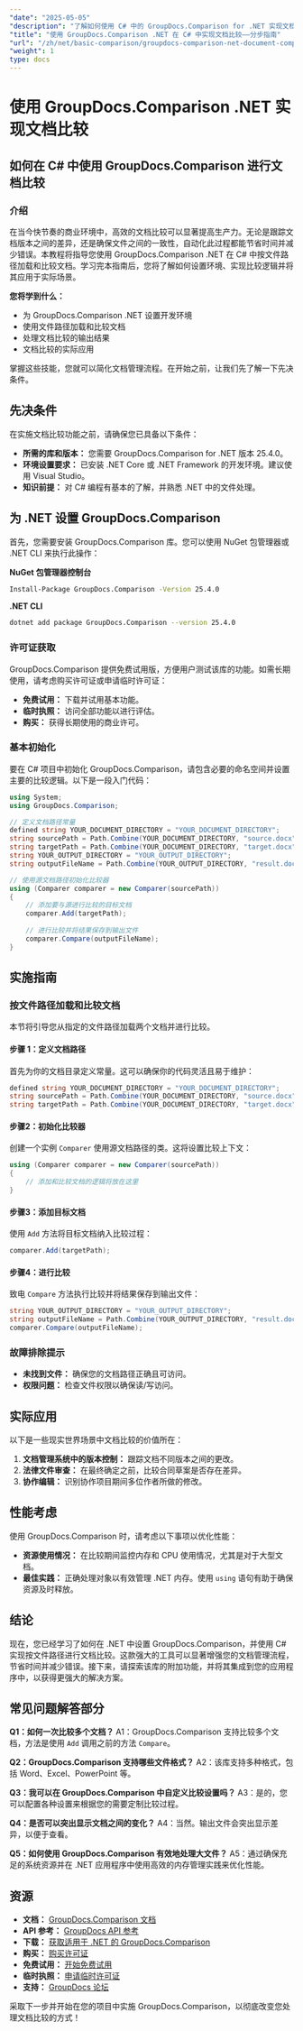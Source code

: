 ```yaml
---
"date": "2025-05-05"
"description": "了解如何使用 C# 中的 GroupDocs.Comparison for .NET 实现文档比较。简化您的文档管理流程并节省时间。"
"title": "使用 GroupDocs.Comparison .NET 在 C# 中实现文档比较——分步指南"
"url": "/zh/net/basic-comparison/groupdocs-comparison-net-document-comparison-csharp/"
"weight": 1
type: docs
---
```

# 使用 GroupDocs.Comparison .NET 实现文档比较

## 如何在 C# 中使用 GroupDocs.Comparison 进行文档比较 

### 介绍

在当今快节奏的商业环境中，高效的文档比较可以显著提高生产力。无论是跟踪文档版本之间的差异，还是确保文件之间的一致性，自动化此过程都能节省时间并减少错误。本教程将指导您使用 GroupDocs.Comparison .NET 在 C# 中按文件路径加载和比较文档。学习完本指南后，您将了解如何设置环境、实现比较逻辑并将其应用于实际场景。

**您将学到什么：**
- 为 GroupDocs.Comparison .NET 设置开发环境
- 使用文件路径加载和比较文档
- 处理文档比较的输出结果
- 文档比较的实际应用

掌握这些技能，您就可以简化文档管理流程。在开始之前，让我们先了解一下先决条件。

## 先决条件

在实施文档比较功能之前，请确保您已具备以下条件：

- **所需的库和版本：** 您需要 GroupDocs.Comparison for .NET 版本 25.4.0。
- **环境设置要求：** 已安装 .NET Core 或 .NET Framework 的开发环境。建议使用 Visual Studio。
- **知识前提：** 对 C# 编程有基本的了解，并熟悉 .NET 中的文件处理。

## 为 .NET 设置 GroupDocs.Comparison

首先，您需要安装 GroupDocs.Comparison 库。您可以使用 NuGet 包管理器或 .NET CLI 来执行此操作：

**NuGet 包管理器控制台**
```bash
Install-Package GroupDocs.Comparison -Version 25.4.0
```

**.NET CLI**
```bash
dotnet add package GroupDocs.Comparison --version 25.4.0
```

### 许可证获取

GroupDocs.Comparison 提供免费试用版，方便用户测试该库的功能。如需长期使用，请考虑购买许可证或申请临时许可证：

- **免费试用：** 下载并试用基本功能。
- **临时执照：** 访问全部功能以进行评估。
- **购买：** 获得长期使用的商业许可。

### 基本初始化

要在 C# 项目中初始化 GroupDocs.Comparison，请包含必要的命名空间并设置主要的比较逻辑。以下是一段入门代码：

```csharp
using System;
using GroupDocs.Comparison;

// 定义文档路径常量
defined string YOUR_DOCUMENT_DIRECTORY = "YOUR_DOCUMENT_DIRECTORY";
string sourcePath = Path.Combine(YOUR_DOCUMENT_DIRECTORY, "source.docx");
string targetPath = Path.Combine(YOUR_DOCUMENT_DIRECTORY, "target.docx");
string YOUR_OUTPUT_DIRECTORY = "YOUR_OUTPUT_DIRECTORY";
string outputFileName = Path.Combine(YOUR_OUTPUT_DIRECTORY, "result.docx");

// 使用源文档路径初始化比较器
using (Comparer comparer = new Comparer(sourcePath))
{
    // 添加要与源进行比较的目标文档
    comparer.Add(targetPath);
    
    // 进行比较并将结果保存到输出文件
    comparer.Compare(outputFileName);
}
```

## 实施指南

### 按文件路径加载和比较文档

本节将引导您从指定的文件路径加载两个文档并进行比较。

#### 步骤 1：定义文档路径

首先为你的文档目录定义常量。这可以确保你的代码灵活且易于维护：

```csharp
defined string YOUR_DOCUMENT_DIRECTORY = "YOUR_DOCUMENT_DIRECTORY";
string sourcePath = Path.Combine(YOUR_DOCUMENT_DIRECTORY, "source.docx");
string targetPath = Path.Combine(YOUR_DOCUMENT_DIRECTORY, "target.docx");
```

#### 步骤2：初始化比较器

创建一个实例 `Comparer` 使用源文档路径的类。这将设置比较上下文：

```csharp
using (Comparer comparer = new Comparer(sourcePath))
{
    // 添加和比较文档的逻辑将放在这里
}
```

#### 步骤3：添加目标文档

使用 `Add` 方法将目标文档纳入比较过程：

```csharp
comparer.Add(targetPath);
```

#### 步骤4：进行比较

致电 `Compare` 方法执行比较并将结果保存到输出文件：

```csharp
string YOUR_OUTPUT_DIRECTORY = "YOUR_OUTPUT_DIRECTORY";
string outputFileName = Path.Combine(YOUR_OUTPUT_DIRECTORY, "result.docx");
comparer.Compare(outputFileName);
```

### 故障排除提示
- **未找到文件：** 确保您的文档路径正确且可访问。
- **权限问题：** 检查文件权限以确保读/写访问。

## 实际应用

以下是一些现实世界场景中文档比较的价值所在：
1. **文档管理系统中的版本控制：** 跟踪文档不同版本之间的更改。
2. **法律文件审查：** 在最终确定之前，比较合同草案是否存在差异。
3. **协作编辑：** 识别协作项目期间多位作者所做的修改。

## 性能考虑

使用 GroupDocs.Comparison 时，请考虑以下事项以优化性能：
- **资源使用情况：** 在比较期间监控内存和 CPU 使用情况，尤其是对于大型文档。
- **最佳实践：** 正确处理对象以有效管理 .NET 内存。使用 `using` 语句有助于确保资源及时释放。

## 结论

现在，您已经学习了如何在 .NET 中设置 GroupDocs.Comparison，并使用 C# 实现按文件路径进行文档比较。这款强大的工具可以显著增强您的文档管理流程，节省时间并减少错误。接下来，请探索该库的附加功能，并将其集成到您的应用程序中，以获得更强大的解决方案。

## 常见问题解答部分

**Q1：如何一次比较多个文档？**
A1：GroupDocs.Comparison 支持比较多个文档，方法是使用 `Add` 调用之前的方法 `Compare`。

**Q2：GroupDocs.Comparison 支持哪些文件格式？**
A2：该库支持多种格式，包括 Word、Excel、PowerPoint 等。

**Q3：我可以在 GroupDocs.Comparison 中自定义比较设置吗？**
A3：是的，您可以配置各种设置来根据您的需要定制比较过程。

**Q4：是否可以突出显示文档之间的变化？**
A4：当然。输出文件会突出显示差异，以便于查看。

**Q5：如何使用 GroupDocs.Comparison 有效地处理大文件？**
A5：通过确保充足的系统资源并在 .NET 应用程序中使用高效的内存管理实践来优化性能。

## 资源
- **文档：** [GroupDocs.Comparison 文档](https://docs.groupdocs.com/comparison/net/)
- **API 参考：** [GroupDocs API 参考](https://reference.groupdocs.com/comparison/net/)
- **下载：** [获取适用于 .NET 的 GroupDocs.Comparison](https://releases.groupdocs.com/comparison/net/)
- **购买：** [购买许可证](https://purchase.groupdocs.com/buy)
- **免费试用：** [开始免费试用](https://releases.groupdocs.com/comparison/net/)
- **临时执照：** [申请临时许可证](https://purchase.groupdocs.com/temporary-license/)
- **支持：** [GroupDocs 论坛](https://forum.groupdocs.com/c/comparison/)

采取下一步并开始在您的项目中实施 GroupDocs.Comparison，以彻底改变您处理文档比较的方式！